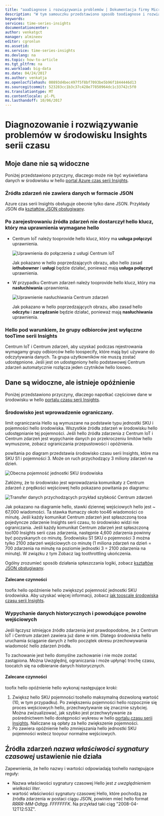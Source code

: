 ```yaml
---
title: "aaaDiagnose i rozwiązywania problemów | Dokumentacja firmy Microsoft"
description: "W tym samouczku przedstawiono sposób toodiagnose i rozwiązywania problemów w środowisku Insights serii czasu"
keywords: 
services: time-series-insights
documentationcenter: 
author: venkatgct
manager: almineev
editor: cgronlun
ms.assetid: 
ms.service: time-series-insights
ms.devlang: na
ms.topic: how-to-article
ms.tgt_pltfrm: na
ms.workload: big-data
ms.date: 04/24/2017
ms.author: venkatja
ms.openlocfilehash: 00893d4bec497f5f8bf7093be5b96f1844446d13
ms.sourcegitcommit: 523283cc1b3c37c428e77850964dc1c33742c5f0
ms.translationtype: MT
ms.contentlocale: pl-PL
ms.lasthandoff: 10/06/2017
---
```

# <a name="diagnose-and-solve-problems-in-your-time-series-insights-environment"></a>Diagnozowanie i rozwiązywanie problemów w środowisku Insights serii czasu

## <a name="i-dont-see-my-data"></a>Moje dane nie są widoczne
Poniżej przedstawiono przyczyny, dlaczego może nie być wyświetlana danych w środowisku w hello [portal Azure czas serii Insights](https://insights.timeseries.azure.com).

### <a name="your-event-source-doesnt-have-data-in-json-format"></a>Źródła zdarzeń nie zawiera danych w formacie JSON
Azure czas serii Insights obsługuje obecnie tylko dane JSON. Przykłady JSON dla [kształtów JSON obsługiwany](time-series-insights-send-events.md#supported-json-shapes).

### <a name="when-you-registered-your-event-source-you-didnt-provide-hello-key-that-has-hello-required-permission"></a>Po zarejestrowaniu źródła zdarzeń nie dostarczył hello klucz, który ma uprawnienia wymagane hello
* Centrum IoT należy tooprovide hello klucz, który ma **usługa połączyć** uprawnienia.

   ![Uprawnienia do połączenia z usługi Centrum IoT](media/diagnose-and-solve-problems/iothub-serviceconnect-permissions.png)

   Jak pokazano w hello poprzedzających obrazu, albo hello zasad **iothubowner** i **usługi** będzie działać, ponieważ mają **usługa połączyć** uprawnienia.
* W przypadku Centrum zdarzeń należy tooprovide hello klucz, który ma **nasłuchiwania** uprawnienia.

   ![Uprawnienie nasłuchiwania Centrum zdarzeń](media/diagnose-and-solve-problems/eventhub-listen-permissions.png)

   Jak pokazano w hello poprzedzających obrazu, albo zasad hello **odczytu** i **zarządzanie** będzie działać, ponieważ mają **nasłuchiwania** uprawnienia.

### <a name="hello-provided-consumer-group-is-not-exclusive-tootime-series-insights"></a>Hello pod warunkiem, że grupy odbiorców jest wyłączne tooTime serii Insights
Centrum IoT i Centrum zdarzeń, aby uzyskać podczas rejestrowania wymagamy grupy odbiorców hello toospecify, które mają być używane do odczytywania danych. Ta grupa użytkowników nie muszą zostać udostępnione. Jeśli jest on udostępniony hello podstawowej Centrum zdarzeń automatycznie rozłącza jeden czytników hello losowo.

## <a name="i-see-my-data-but-theres-a-lag"></a>Dane są widoczne, ale istnieje opóźnienie
Poniżej przedstawiono przyczyny, dlaczego napotkać częściowe dane w środowisku w hello [portalu czasu serii Insights](https://insights.timeseries.azure.com).

### <a name="your-environment-is-getting-throttled"></a>Środowisko jest wprowadzenie ograniczany.
limit ograniczania Hello są wymuszane na podstawie typu jednostki SKU i pojemności hello środowiska. Wszystkie źródła zdarzeń w środowisku hello udostępnianie tej pojemności. Jeśli hello źródła zdarzenia z Centrum IoT i Centrum zdarzeń jest wypychanie danych po przekroczeniu limitów hello wymuszone, zobacz ograniczania przepustowości i opóźnienia.

powitania po diagram przedstawia środowisko czasu serii Insights, które ma SKU S1 i pojemności 3. Może on ruch przychodzący 3 miliony zdarzeń na dzień.

![Obecna pojemność jednostki SKU środowiska](media/diagnose-and-solve-problems/environment-sku-current-capacity.png)

Załóżmy, że to środowisko jest wprowadzania komunikaty z Centrum zdarzeń z prędkości wejściowej hello pokazano powitania po diagramu:

![Transfer danych przychodzących przykład szybkość Centrum zdarzeń](media/diagnose-and-solve-problems/eventhub-ingress-rate.png)

Jak pokazano na diagramie hello, stawki dziennej wejściowych hello jest ~ 67,000 wiadomości. Ta stawka tłumaczy około too46 wiadomości co minutę. Jeśli każdy komunikat Centrum zdarzeń jest spłaszczoną tooa pojedyncze zdarzenie Insights serii czasu, to środowisko widzi nie ograniczania. Jeśli każdy komunikat Centrum zdarzeń jest spłaszczoną too100 Insights serii czas zdarzenia, następnie 4,600 zdarzenia powinny być pozyskanych co minutę. Środowisku S1 SKU o pojemności 3 można tylko 2100 zdarzeń wejściowych co minutę (1 miliona zdarzeń na dzień = 700 zdarzenia na minutę na poziomie jednostki 3 = 2100 zdarzenia na minutę). W związku z tym Zobacz lag toothrottling ukończenia. 

Ogólny zrozumieć sposób działania spłaszczania logiki, zobacz [kształtów JSON obsługiwany](time-series-insights-send-events.md#supported-json-shapes).

#### <a name="recommended-steps"></a>Zalecane czynności
toofix hello opóźnienie hello zwiększyć pojemność jednostki SKU środowiska. Aby uzyskać więcej informacji, zobacz [jak tooscale środowiska czasu serii Insights](time-series-insights-how-to-scale-your-environment.md).

### <a name="youre-pushing-historical-data-and-causing-slow-ingress"></a>Wypychanie danych historycznych i powodujące powolne wejściowych
Jeśli łączysz istniejące źródło zdarzenia jest prawdopodobne, że z Centrum IoT i Centrum zdarzeń zawiera już dane w nim. Dlatego środowiska hello uruchamia ściąganie danych z hello początek okresu przechowywania wiadomość hello zdarzeń źródła. 

To zachowanie jest hello domyślne zachowanie i nie może zostać zastąpiona. Można Uwzględnij, ograniczania i może upłynąć trochę czasu, toocatch się na odbieranie danych historycznych.

#### <a name="recommended-steps"></a>Zalecane czynności
toofix hello opóźnienie hello wykonaj następujące kroki:
1. Zwiększ hello SKU pojemności toohello maksymalną dozwoloną wartość (10, w tym przypadku). Po zwiększeniu pojemności hello rozpocznie się proces wejściowych hello, przechwytywanie się znacznie szybciej. Można zwizualizować, jak szybko jest przechwytywanie za pośrednictwem hello dostępności wykresu w hello [portalu czasu serii Insights](https://insights.timeseries.azure.com). Naliczane są opłaty za hello zwiększenie pojemności.
2. Po zawiera opóźnienie hello zmniejszania hello jednostki SKU pojemności wstecz tooyour normalne wejściowych.

## <a name="my-event-sources-timestamp-property-name-setting-doesnt-work"></a>Źródła zdarzeń *nazwa właściwości sygnatury czasowej* ustawienie nie działa
Zapewnienia, że hello nazwy i wartości odpowiadają toohello następujące reguły:
* Nazwa właściwości sygnatury czasowej Hello jest _z uwzględnieniem wielkości liter_.
* wartość właściwości sygnatury czasowej Hello, które pochodzą ze źródła zdarzenia w postaci ciągu JSON, powinien mieć hello format _RRRR-MM-Ddtgg. FFFFFFFK_. Na przykład taki ciąg "2008-04-12T12:53Z".
